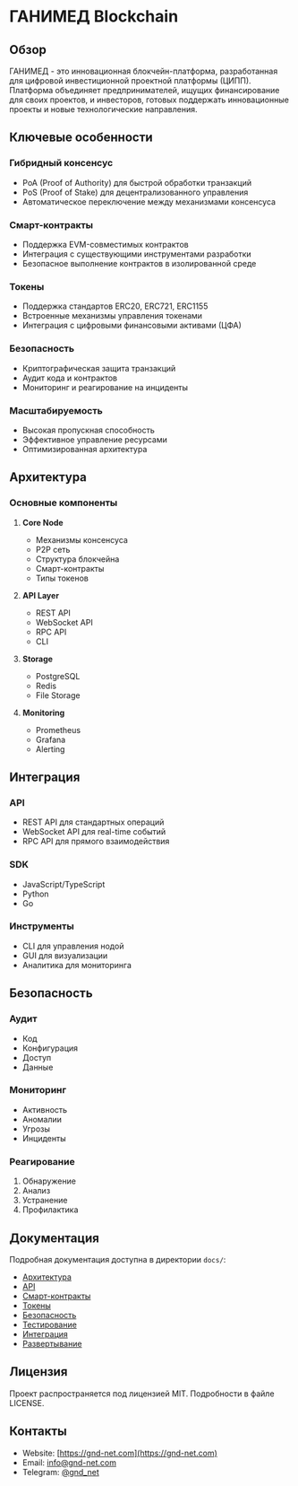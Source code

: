 # ГАНИМЕД Blockchain

## Обзор

ГАНИМЕД - это инновационная блокчейн-платформа, разработанная для цифровой инвестиционной проектной платформы (ЦИПП). Платформа объединяет предпринимателей, ищущих финансирование для своих проектов, и инвесторов, готовых поддержать инновационные проекты и новые технологические направления.

## Ключевые особенности

### Гибридный консенсус
- PoA (Proof of Authority) для быстрой обработки транзакций
- PoS (Proof of Stake) для децентрализованного управления
- Автоматическое переключение между механизмами консенсуса

### Смарт-контракты
- Поддержка EVM-совместимых контрактов
- Интеграция с существующими инструментами разработки
- Безопасное выполнение контрактов в изолированной среде

### Токены
- Поддержка стандартов ERC20, ERC721, ERC1155
- Встроенные механизмы управления токенами
- Интеграция с цифровыми финансовыми активами (ЦФА)

### Безопасность
- Криптографическая защита транзакций
- Аудит кода и контрактов
- Мониторинг и реагирование на инциденты

### Масштабируемость
- Высокая пропускная способность
- Эффективное управление ресурсами
- Оптимизированная архитектура

## Архитектура

### Основные компоненты
1. **Core Node**
   - Механизмы консенсуса
   - P2P сеть
   - Структура блокчейна
   - Смарт-контракты
   - Типы токенов

2. **API Layer**
   - REST API
   - WebSocket API
   - RPC API
   - CLI

3. **Storage**
   - PostgreSQL
   - Redis
   - File Storage

4. **Monitoring**
   - Prometheus
   - Grafana
   - Alerting

## Интеграция

### API
- REST API для стандартных операций
- WebSocket API для real-time событий
- RPC API для прямого взаимодействия

### SDK
- JavaScript/TypeScript
- Python
- Go

### Инструменты
- CLI для управления нодой
- GUI для визуализации
- Аналитика для мониторинга

## Безопасность

### Аудит
- Код
- Конфигурация
- Доступ
- Данные

### Мониторинг
- Активность
- Аномалии
- Угрозы
- Инциденты

### Реагирование
1. Обнаружение
2. Анализ
3. Устранение
4. Профилактика

## Документация

Подробная документация доступна в директории `docs/`:
- [Архитектура](docs/architecture.md)
- [API](docs/api.md)
- [Смарт-контракты](docs/smart_contracts.md)
- [Токены](docs/tokens.md)
- [Безопасность](docs/security.md)
- [Тестирование](docs/testing.md)
- [Интеграция](docs/integration.md)
- [Развертывание](docs/deployment.md)

## Лицензия

Проект распространяется под лицензией MIT. Подробности в файле LICENSE.

## Контакты

- Website: [https://gnd-net.com](https://gnd-net.com)
- Email: info@gnd-net.com
- Telegram: [@gnd_net](https://t.me/gnd_net)